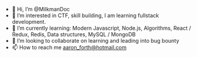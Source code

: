 - 👋 Hi, I’m @MilkmanDoc
- 👀 I’m interested in CTF, skill building, I am learning fullstack development.
- 🌱 I’m currently learning: Modern Javascript, Node.js, Algorithms, React / Redux, Redis, Data structures, MySQL / MongoDB
- 💞️ I’m looking to collaborate on learning and leading into bug bounty
- 📫 How to reach me aaron_forth@hotmail.com

<!---
MilkmanDoc/MilkmanDoc is a ✨ special ✨ repository because its `README.md` (this file) appears on your GitHub profile.
You can click the Preview link to take a look at your changes.
--->
